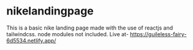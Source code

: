 # nikelandingpage
This is a basic nike landing page made with the use of reactjs and tailwindcss.
node modules not included.
Live at- https://guileless-fairy-6d5534.netlify.app/
